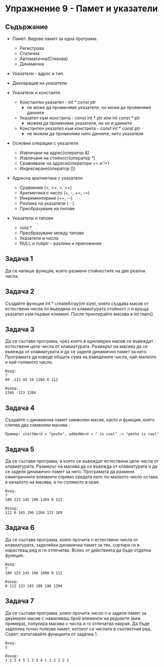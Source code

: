 # Упражнение 9 - Памет и указатели

## Съдържание

* Памет. Видове памет за една програма.
	* Регистрова
	* Статична
	* Автоматична(Стекова)
	* Динамична
* Указатели - адрес и тип.
* Декларация на указатели
* Указатели и константи
	* Константен указател - int * const ptr
		* не може да променяме указателя, но може да променяме данните
	* Указател към константа - const int * ptr или int const * ptr 
		* можем да променяме указателя, но не и данните
	* Константен указател към константа - const int * const ptr
		* не можем да променяме нито данните, нито указателя
* Основни операции с указатели
	* Извличане на адрес(оператор &)
	* Извличане на стойност(оператор *)
	* Сравняване на адреси(оператори == и !=)
	* Индексиране(оператор [])
* Адресна аритметика с указатели
	* Сравнение (<, <=, >, >=)
	* Аритметика с число (+, -, +=, -=)
	* Инкрементиране (++, --)
	* Разлика на указатели ( - )
	* Преобразуване на типове

* Указатели и типове
	* void *
	* Преобразуване между типове
	* Указатели и числа
	* NULL и nullptr – разлики и приложения

## Задача 1

Да се напише функция, която разменя стойностите на две реални числа.

## Задача 2

Създайте функция int * createArray(int size), която създава масив от естествени числа по въведена от клавиатурата стойност n и връща указател към първия елемент. После принтирайте масива в int main().

## Задача 3

Да се състави програма, чрез която в едномерен масив се въвеждат естествени цели числа от клавиатурата. Размерът на масива да се въвежда от клавиатурата и да се заделя динамично памет за него. Програмата да изведе общата сума на въведените числа, най-малкото и най-голямото число.

```
Вход:
7
89 -123 45 19 1204 0 112

Изход:
1346 -123 1204
```

## Задача 4

Създайте с динамична памет символен масив, както и функция, която слепва два символни масива.

```
Пример: startWord = "pesho", addedWord = " is cool" -> "pesho is cool"
```

## Задача 5

Да се състави програма, в която се въвеждат естествени цели числа от клавиатурата. Размерът на масива да се въвежда от клавиатурата и да се заделя динамично памет за него. Програмата да разменя симетричните елементи спрямо средата като по-малкото число остава в началото на масива, а по-голямото в края.

```
Вход:
7
189 123 145 196 1204 0 112

Изход:
112 0 145 196 1204 123 189
```

## Задача 6

Да се състави програма, която прочита n естествени числа от клавиатурата, заделяйки динамична памет за тях, сортира ги в нарастващ ред и ги отпечатва. Всяко от действията да бъде отделна функция.

```
Вход:
7
189 123 145 196 1000 0 112

Изход:
0 112 123 145 189 196 1204
```

## Задача 7

Да се състави програма, която прочита число n и заделя памет за двумерен масив с намаляващ брой елементи на редовете (виж примера), популира масива с числа и го отпечатва накрая. Да бъде заделена точно толкова памет, котлкот са числата в съответния ред. Съвет: използвайте функцията от задачка 1.

```
Вход:
5

Изход:
1 2 3 4 5 1 2 3 4 1 2 3 1 2 1
```